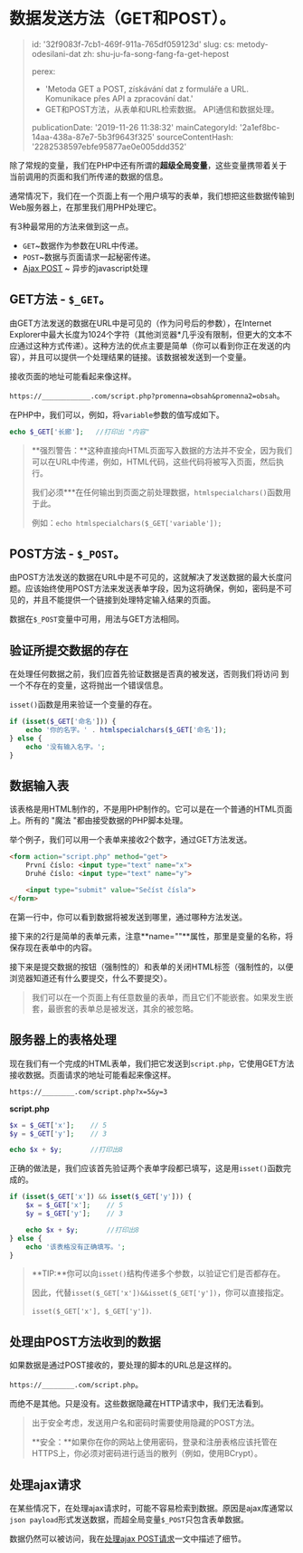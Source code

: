 数据发送方法（GET和POST）。
=================

> id: '32f9083f-7cb1-469f-911a-765df059123d'
> slug:
> 	cs: metody-odesilani-dat
> 	zh: shu-ju-fa-song-fang-fa-get-hepost
> 
> perex:
> 	- 'Metoda GET a POST, získávání dat z formuláře a URL. Komunikace přes API a zpracování dat.'
> 	- GET和POST方法，从表单和URL检索数据。 API通信和数据处理。
> 
> publicationDate: '2019-11-26 11:38:32'
> mainCategoryId: '2a1ef8bc-14aa-438a-87e7-5b3f9643f325'
> sourceContentHash: '2282538597ebfe95877ae0e005ddd352'

除了常规的变量，我们在PHP中还有所谓的**超级全局变量**，这些变量携带着关于当前调用的页面和我们所传递的数据的信息。

通常情况下，我们在一个页面上有一个用户填写的表单，我们想把这些数据传输到Web服务器上，在那里我们用PHP处理它。

有3种最常用的方法来做到这一点。

- `GET`~数据作为参数在URL中传递。
- `POST`~数据与页面请求一起秘密传递。
- <a href="/ajax-post">Ajax POST</a> ~ 异步的javascript处理

GET方法 - `$_GET`。
--------------------

由GET方法发送的数据在URL中是可见的（作为问号后的参数），在Internet Explorer中最大长度为1024个字符（其他浏览器*几乎没有限制，但更大的文本不应通过这种方式传递）。这种方法的优点主要是简单（你可以看到你正在发送的内容），并且可以提供一个处理结果的链接。该数据被发送到一个变量。

接收页面的地址可能看起来像这样。

`https://____________.com/script.php?promenna=obsah&promenna2=obsah`。

在PHP中，我们可以，例如，将`variable`参数的值写成如下。

```php
echo $_GET['长廊'];	//打印出 "内容"
```

> **强烈警告：**这种直接向HTML页面写入数据的方法并不安全，因为我们可以在URL中传递，例如，HTML代码，这些代码将被写入页面，然后执行。
>
> 我们必须***在任何输出到页面之前处理数据，`htmlspecialchars()`函数用于此。
>
> 例如：`echo htmlspecialchars($_GET['variable']);`

POST方法 - `$_POST`。
----------------------

由POST方法发送的数据在URL中是不可见的，这就解决了发送数据的最大长度问题。应该始终使用POST方法来发送表单字段，因为这将确保，例如，密码是不可见的，并且不能提供一个链接到处理特定输入结果的页面。

数据在`$_POST`变量中可用，用法与GET方法相同。

验证所提交数据的存在
--------------------------------

在处理任何数据之前，我们应首先验证数据是否真的被发送，否则我们将访问
 到一个不存在的变量，这将抛出一个错误信息。

`isset()`函数是用来验证一个变量的存在。

```php
if (isset($_GET['命名'])) {
    echo '你的名字。' . htmlspecialchars($_GET['命名']);
} else {
    echo '没有输入名字。';
}
```

数据输入表
------------------------

该表格是用HTML制作的，不是用PHP制作的。它可以是在一个普通的HTML页面上。所有的 "魔法 "都由接受数据的PHP脚本处理。

举个例子，我们可以用一个表单来接收2个数字，通过GET方法发送。

```html
<form action="script.php" method="get">
    První číslo: <input type="text" name="x">
    Druhé číslo: <input type="text" name="y">

    <input type="submit" value="Sečíst čísla">
</form>
```

在第一行中，你可以看到数据将被发送到哪里，通过哪种方法发送。

接下来的2行是简单的表单元素，注意**name=""**属性，那里是变量的名称，将保存现在表单中的内容。

接下来是提交数据的按钮（强制性的）和表单的关闭HTML标签（强制性的，以便浏览器知道还有什么要提交，什么不要提交）。

> 我们可以在一个页面上有任意数量的表单，而且它们不能嵌套。如果发生嵌套，最嵌套的表单总是被发送，其余的被忽略。

服务器上的表格处理
-------------------------------

现在我们有一个完成的HTML表单，我们把它发送到`script.php`，它使用GET方法接收数据。页面请求的地址可能看起来像这样。

`https://________.com/script.php?x=5&y=3`

**script.php**

```php
$x = $_GET['x'];	// 5
$y = $_GET['y'];	// 3

echo $x + $y;		//打印出8
```

正确的做法是，我们应该首先验证两个表单字段都已填写，这是用`isset()`函数完成的。

```php
if (isset($_GET['x']) && isset($_GET['y'])) {
    $x = $_GET['x'];	// 5
    $y = $_GET['y'];	// 3

    echo $x + $y;		//打印出8
} else {
    echo '该表格没有正确填写。';
}
```

> **TIP:**你可以向`isset()`结构传递多个参数，以验证它们是否都存在。
>
> 因此，代替`isset($_GET['x'])&&isset($_GET['y'])`，你可以直接指定。
>
> `isset($_GET['x'], $_GET['y'])`.

处理由POST方法收到的数据
--------------------------------------

如果数据是通过POST接收的，要处理的脚本的URL总是这样的。

`https://________.com/script.php`。

而绝不是其他。只是没有。这些数据隐藏在HTTP请求中，我们无法看到。

> 出于安全考虑，发送用户名和密码时需要使用隐藏的POST方法。
>
> **安全：**如果你在你的网站上使用密码，登录和注册表格应该托管在HTTPS上，你必须对密码进行适当的散列（例如，使用BCrypt）。

处理ajax请求
------------------------------

在某些情况下，在处理ajax请求时，可能不容易检索到数据。原因是ajax库通常以`json payload`形式发送数据，而超全局变量`$_POST`只包含表单数据。

数据仍然可以被访问，我在<a href="/ajax-post">处理ajax POST请求</a>一文中描述了细节。
